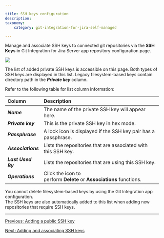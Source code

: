 ```yaml
---

title: SSH keys configuration
description:
taxonomy:
    category: git-integration-for-jira-self-managed

---
```

Manage and associate SSH keys to connected git repositories via the **SSH Keys** in Git Integration for Jira Server app repository configuration page.

![](https://bigbrassband.atlassian.net/wiki/download/thumbnails/1930396746/add-ssh-and-associate-keys.png?version=1&modificationDate=1630642804864&cacheVersion=1&api=v2&width=680&height=222)

The list of added private SSH keys is accessible on this page. Both types of SSH keys are displayed in this list. Legacy filesystem-based keys contain directory path in the _**Private key**_ column.

Refer to the following table for list column information:

| **Column** | **Description** |
| :--- | :--- |
| _**Name**_ | The name of the private SSH key will appear here. |
| _**Private key**_ | This is the private SSH key in hex mode. |
| _**Passphrase**_ | A lock icon is displayed if the SSH key pair has a passphrase. |
| _**Associations**_ | Lists the repositories that are associated with this SSH key. |
| _**Last Used By**_ | Lists the repositories that are using this SSH key. |
| _**Operations**_ | Click the icon to perform **Delete** or **Associations** functions. |

<div class="bbb-callout bbb--note">
    <div class="irow">
    <div class="ilogobox">
        <span class="logoimg"></span>
    </div>
    <div class="imsgbox">
        You cannot delete filesystem-based keys by using the Git Integration app configuration.
    </div>
    </div>
</div>

<div class="bbb-callout bbb--info">
    <div class="irow">
    <div class="ilogobox">
        <span class="logoimg"></span>
    </div>
    <div class="imsgbox">
        The SSH keys are also automatically added to this list when adding new repositories that require SSH keys.
    </div>
    </div>
</div>

* * *

[Previous: Adding a public SSH key](/git-integration-for-jira-self-managed/adding-a-public-ssh-key)

[Next: Adding and associating SSH keys](/git-integration-for-jira-self-managed/adding-and-associating-ssh-keys)

